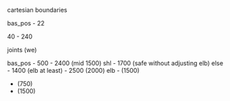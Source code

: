 cartesian boundaries

bas_pos - 22

40 - 240

joints (we)

bas_pos - 500 - 2400 (mid 1500)
shl - 1700 (safe without adjusting elb) else - 1400 (elb at least) - 2500 (2000)
elb - (1500)
 - (750)
 - (1500)